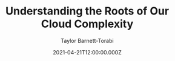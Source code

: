 ---
title: "Understanding the Roots of Our Cloud Complexity"
date: 2021-04-21T12:00:00.000Z
author: Taylor Barnett-Torabi
summary: "How AWS and cloud computing shifted the complexity of our infrastructure"
tags:
  - post
remoteURL: https://www.transposit.com/devops-blog/devops/understanding-the-roots-of-our-cloud-complexity/
remoteBaseURL: transposit.com
---